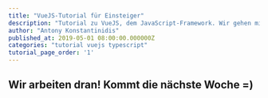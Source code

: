 ```yaml
---
title: "VueJS-Tutorial für Einsteiger"
description: "Tutorial zu VueJS, dem JavaScript-Framework. Wir gehen mit euch Schritt für Schritt die Konzepte des Frameworks anhand eines Beispiels durch."
author: "Antony Konstantinidis"
published_at: 2019-05-01 08:00:00.000000Z
categories: "tutorial vuejs typescript"
tutorial_page_order: '1'
---
```


## Wir arbeiten dran! Kommt die nächste Woche =)

